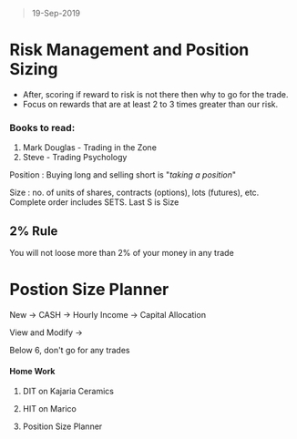 > 19-Sep-2019
# Risk Management and Position Sizing

- After, scoring if reward to risk is not there then why to go for the trade.
- Focus on rewards that are at least 2 to 3 times greater than our risk.

### Books to read:
1. Mark Douglas - Trading in the Zone
2. Steve - Trading Psychology

Position
: Buying long and selling short is "*taking a position*"

Size
: no. of units of shares, contracts (options), lots (futures), etc.
Complete order includes SETS. Last S is Size

## 2% Rule

You will not loose more than 2% of your money in any trade

  

# Postion Size Planner

New -> CASH -> Hourly Income -> Capital Allocation

View and Modify ->

  

Below 6, don't go for any trades

  

#### Home Work

1. DIT on Kajaria Ceramics

2. HIT on Marico

3. Position Size Planner
<!--stackedit_data:
eyJoaXN0b3J5IjpbLTc1MzI4MzgyNV19
-->
